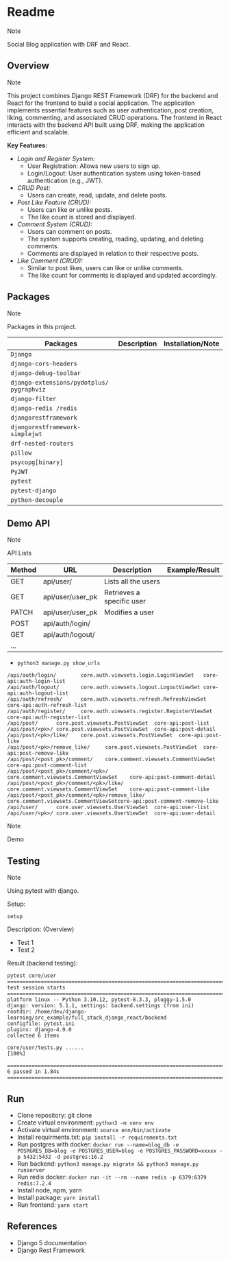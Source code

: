 # Readme

> [!NOTE]
> 
> Social Blog application with DRF and React.

## Overview 

> [!NOTE]
> 
> This project combines Django REST Framework (DRF) for the backend and React for the frontend to build a social application. The application implements essential features such as user authentication, post creation, liking, commenting, and associated CRUD operations. The frontend in React interacts with the backend API built using DRF, making the application efficient and scalable.

**Key Features:**
* *Login and Register System:*
  * User Registration: Allows new users to sign up.
  * Login/Logout: User authentication system using token-based authentication (e.g., JWT).
* *CRUD Post:*
  * Users can create, read, update, and delete posts.
* *Post Like Feature (CRUD):*
  * Users can like or unlike posts.
  * The like count is stored and displayed.
* *Comment System (CRUD):*
  * Users can comment on posts.
  * The system supports creating, reading, updating, and deleting comments.
  * Comments are displayed in relation to their respective posts.
* *Like Comment (CRUD):*
  * Similar to post likes, users can like or unlike comments.
  * The like count for comments is displayed and updated accordingly.

## Packages
> [!NOTE]
> 
> Packages in this project.

| Packages                                  | Description | Installation/Note |
| ----------------------------------------- | ----------- | ----------------- |
| `Django`                                  |
| `django-cors-headers`                     |
| `django-debug-toolbar`                    |
| `django-extensions/pydotplus/ pygraphviz` |
| `django-filter`                           |
| `django-redis /redis`                     |
| `djangorestframework`                     |
| `djangorestframework-simplejwt`           |
| `drf-nested-routers`                      |
| `pillow`                                  |
| `psycopg[binary]`                         |
| `PyJWT`                                   |
| `pytest`                                  |
| `pytest-django`                           |
| `python-decouple`                         |


## Demo API

> [!NOTE]
> 
> API Lists

| Method | URL | Description | Example/Result |
| -------| -------- | ----------- | -------------- |
| GET | api/user/ |  Lists all the users |
| GET | api/user/user_pk | Retrieves a specific user |
| PATCH | api/user/user_pk | Modifies a user |
| POST | api/auth/login/ | 
| GET | api/auth/logout/ |
| ...|




* `python3 manage.py show_urls`
```
/api/auth/login/        core.auth.viewsets.login.LoginViewSet   core-api:auth-login-list
/api/auth/logout/       core.auth.viewsets.logout.LogoutViewSet core-api:auth-logout-list
/api/auth/refresh/      core.auth.viewsets.refresh.RefreshViewSet       core-api:auth-refresh-list
/api/auth/register/     core.auth.viewsets.register.RegisterViewSet     core-api:auth-register-list
/api/post/      core.post.viewsets.PostViewSet  core-api:post-list
/api/post/<pk>/ core.post.viewsets.PostViewSet  core-api:post-detail
/api/post/<pk>/like/    core.post.viewsets.PostViewSet  core-api:post-like
/api/post/<pk>/remove_like/     core.post.viewsets.PostViewSet  core-api:post-remove-like
/api/post/<post_pk>/comment/    core.comment.viewsets.CommentViewSet    core-api:post-comment-list
/api/post/<post_pk>/comment/<pk>/       core.comment.viewsets.CommentViewSet    core-api:post-comment-detail
/api/post/<post_pk>/comment/<pk>/like/  core.comment.viewsets.CommentViewSet    core-api:post-comment-like
/api/post/<post_pk>/comment/<pk>/remove_like/   core.comment.viewsets.CommentViewSetcore-api:post-comment-remove-like
/api/user/      core.user.viewsets.UserViewSet  core-api:user-list
/api/user/<pk>/ core.user.viewsets.UserViewSet  core-api:user-detail
```

> [!NOTE]
> 
> Demo



## Testing

> [!NOTE]
> 
> Using pytest with django.

Setup:

```
setup
```

Description: (Overview)
* Test 1
* Test 2

Result (backend testing):

```
pytest core/user
==================================================================================================== test session starts =====================================================================================================
platform linux -- Python 3.10.12, pytest-8.3.3, pluggy-1.5.0
django: version: 5.1.1, settings: backend.settings (from ini)
rootdir: /home/dev/django-learning/src_example/full_stack_django_react/backend
configfile: pytest.ini
plugins: django-4.9.0
collected 6 items                                                                                                                                                                                                            

core/user/tests.py ......                                                                                                                                                                                              [100%]

===================================================================================================== 6 passed in 1.84s ======================================================================================================
```
## Run 

* Clone repository: git clone
* Create virtual environment: `python3 -m venv env`
* Activate virtual environment: `source enn/bin/activate`
* Install requirments.txt: `pip install -r requirements.txt`
* Run postgres with docker: `docker run --name=blog_db -e POSRGRES_DB=blog -e POSTGRES_USER=blog -e POSTGRES_PASSWORD=xxxxx -p 5432:5432 -d postgres:16.2`
* Run backend: `python3 manage.py migrate && python3 manage.py runserver`
* Run redis docker: `docker run -it --rm --name redis -p 6379:6379 redis:7.2.4`
* Install node, npm, yarn
* Install package: `yarn install`
* Run frontend: `yarn start`

## References 
* Django 5 documentation
* Django Rest Framework